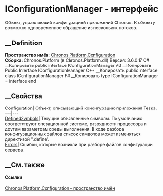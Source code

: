 # IConfigurationManager - интерфейс
Объект, управляющий конфигурацией приложений Chronos. К объекту возможно
одновременное обращение из нескольких потоков.
## __Definition
 **Пространство имён:**
[Chronos.Platform.Configuration](N_Chronos_Platform_Configuration.htm)  
 **Сборка:** Chronos.Platform (в Chronos.Platform.dll) Версия: 3.6.0.17
C# __Копировать
     public interface IConfigurationManager
VB __Копировать
     Public Interface IConfigurationManager
C++ __Копировать
     public interface class IConfigurationManager
F# __Копировать
     type IConfigurationManager = interface end
##  __Свойства
[Configuration](P_Chronos_Platform_Configuration_IConfigurationManager_Configuration.htm)|
Объект, описывающий конфигурацию приложения Tessa.  
---|---  
[DefinedSymbols](P_Chronos_Platform_Configuration_IConfigurationManager_DefinedSymbols.htm)|
Текущие объявленные символы. По умолчанию соответствуют операционной системе,
разрядности процессора и другим параметрам среды выполнения. В ходе разбора
конфигурационных файлов список символов может изменяться директивой ".define".  
[Errors](P_Chronos_Platform_Configuration_IConfigurationManager_Errors.htm)|
Ошибки, которые возникли при разборе файлов конфигурации сервера.  
##  __См. также
#### Ссылки
[Chronos.Platform.Configuration - пространство
имён](N_Chronos_Platform_Configuration.htm)

